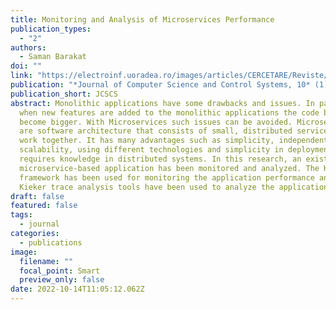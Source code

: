 ```yaml
---
title: Monitoring and Analysis of Microservices Performance
publication_types:
  - "2"
authors:
  - Saman Barakat
doi: ""
link: "https://electroinf.uoradea.ro/images/articles/CERCETARE/Reviste/JCSCS/JCSC_V10_N1_may2017/JCSCS%20Vol%2010%20No%201%20May%202017%20Saman.pdf"
publication: "*Journal of Computer Science and Control Systems, 10* (1)"
publication_short: JCSCS
abstract: Monolithic applications have some drawbacks and issues. In particular,
  when new features are added to the monolithic applications the code bases
  become bigger. With Microservices such issues can be avoided. Microservices
  are software architecture that consists of small, distributed services that
  work together. It has many advantages such as simplicity, independent service
  scalability, using different technologies and simplicity in deployment, but
  requires knowledge in distributed systems. In this research, an existing
  microservice-based application has been monitored and analyzed. The Kieker
  framework has been used for monitoring the application performance and the
  Kieker trace analysis tools have been used to analyze the application
draft: false
featured: false
tags:
  - journal
categories:
  - publications
image:
  filename: ""
  focal_point: Smart
  preview_only: false
date: 2022-10-14T11:05:12.062Z
---
```

